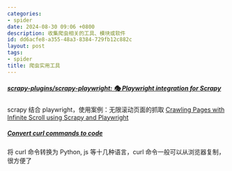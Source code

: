 ```yaml
---
categories:
- spider
date: 2024-08-30 09:06 +0800
description: 收集爬虫相关的工具、模块或软件
id: dd6acfe8-a355-48a3-8384-729fb12c882c
layout: post
tags:
- spider
title: 爬虫实用工具
---
```


##### [scrapy-plugins/scrapy-playwright: 🎭 Playwright integration for Scrapy](https://github.com/scrapy-plugins/scrapy-playwright)

scrapy 结合 playwright，使用案例：无限滚动页面的抓取 [Crawling Pages with Infinite Scroll using Scrapy and Playwright](https://www.xiegerts.com/post/infinite-scroll-scrapy-playwright/)



##### [Convert curl commands to code](https://curlconverter.com/) 

将 curl 命令转换为 Python, js 等十几种语言，curl 命令一般可以从浏览器复制，很方便了